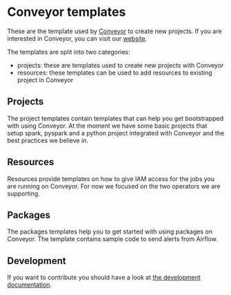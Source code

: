 # Conveyor templates

These are the template used by [Conveyor](https://conveyordata.com/) to create new projects. 
If you are interested in Conveyor, you can visit our [website](https://conveyordata.com/).

The templates are split into two categories:

- projects: these are templates used to create new projects with Conveyor
- resources: these templates can be used to add resources to existing project in Conveyor

## Projects

The project templates contain templates that can help you get bootstrapped with using Conveyor. At the moment we have
some basic projects that setup spark, pyspark and a python project integrated with Conveyor and the best practices we
believe in.

## Resources

Resources provide templates on how to give IAM access for the jobs you are running on Conveyor. For now we focused on the
two operators we are supporting.

## Packages

The packages templates help you to get started with using packages on Conveyor.
The template contains sample code to send alerts from Airflow.

## Development

If you want to contribute you should have a look at [the development documentation](./DEVELOPMENT.md).
